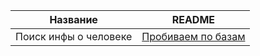 | Название | README |
| ------ | ------ |
|Поиск инфы о человеке|[Пробиваем по базам](https://happenstance.ai/search)|
